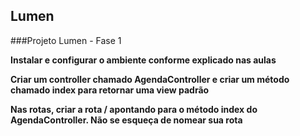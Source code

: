 ## Lumen

###Projeto Lumen - Fase 1

**Instalar e configurar o ambiente conforme explicado nas aulas**

**Criar um controller chamado AgendaController e criar um método chamado index para retornar uma view padrão**

**Nas rotas, criar a rota / apontando para o método index do AgendaController. Não se esqueça de nomear sua rota**


